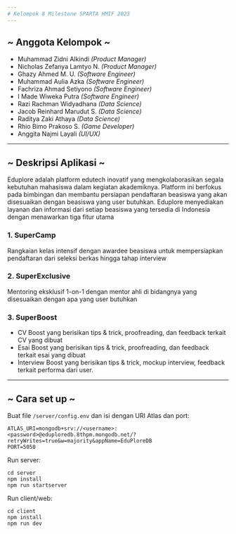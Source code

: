 ```yaml
---
# Kelompok 8 Milestone SPARTA HMIF 2023
---
```

## ~ Anggota Kelompok ~
- Muhammad Zidni Alkindi *(Product Manager)*
- Nicholas Zefanya Lamtyo N. *(Product Manager)*
- Ghazy Ahmed M. U. *(Software Engineer)*
- Muhammad Aulia Azka *(Software Engineer)*
- Fachriza Ahmad Setiyono *(Software Engineer)*
- I Made Wiweka Putra *(Software Engineer)*
- Razi Rachman Widyadhana *(Data Science)*
- Jacob Reinhard Marudut S. *(Data Science)*
- Raditya Zaki Athaya *(Data Science)*
- Rhio Bimo Prakoso S. *(Game Developer)*
- Anggita Najmi Layali *(UI/UX)*
---
## ~ Deskripsi Aplikasi ~
Eduplore adalah platform edutech inovatif yang mengkolaborasikan segala kebutuhan mahasiswa dalam kegiatan akademiknya. Platform ini berfokus pada bimbingan dan membantu persiapan pendaftaran beasiswa yang akan disesuaikan dengan beasiswa yang user butuhkan. Eduplore menyediakan layanan dan informasi dari setiap beasiswa yang tersedia di Indonesia dengan menawarkan tiga fitur utama

### 1. SuperCamp
Rangkaian kelas intensif dengan awardee beasiswa untuk mempersiapkan pendaftaran dari seleksi berkas hingga tahap interview

### 2. SuperExclusive
Mentoring eksklusif 1-on-1 dengan mentor ahli di bidangnya yang disesuaikan dengan apa yang user butuhkan

### 3. SuperBoost 
- CV Boost yang berisikan tips & trick, proofreading, dan feedback terkait CV yang dibuat
- Esai Boost yang berisikan tips & trick, proofreading, dan feedback terkait esai yang dibuat
- Interview Boost yang berisikan tips & trick, mockup interview, feedback terkait performa dari user.
---
## ~ Cara set up ~

Buat file `/server/config.env` dan isi dengan URI Atlas dan port:
```
ATLAS_URI=mongodb+srv://<username>:<password>@eduploredb.8thpm.mongodb.net/?retryWrites=true&w=majority&appName=EduPloreDB
PORT=5050
```

Run server:
```
cd server
npm install
npm run startserver
```

Run client/web:
```
cd client
npm install
npm run dev
```
